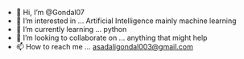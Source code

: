 - 👋 Hi, I’m @Gondal07
- 👀 I’m interested in ... Artificial Intelligence mainly machine learning 
- 🌱 I’m currently learning ... python
- 💞️ I’m looking to collaborate on ... anything that might help 
- 📫 How to reach me ... asadaligondal003@gmail.com

<!---
Gondal07/Gondal07 is a ✨ special ✨ repository because its `README.md` (this file) appears on your GitHub profile.
You can click the Preview link to take a look at your changes.
--->
